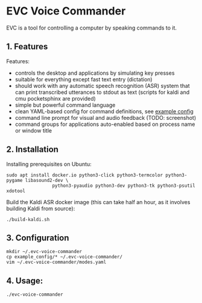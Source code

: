 # EVC Voice Commander

EVC is a tool for controlling a computer by speaking commands to it.

## 1. Features

Features:

- controls the desktop and applications by simulating key presses
- suitable for everything except fast text entry (dictation)
- should work with any automatic speech recognition (ASR) system that can print
  transcribed utterances to stdout as text (scripts for kaldi and cmu pocketsphinx
  are provided)
- simple but powerful command language
- clean YAML-based config for command definitions, see [example config](example_config/modes.yaml)
- command line prompt for visual and audio feedback (TODO: screenshot)
- command groups for applications auto-enabled based on process name or window title

## 2. Installation

Installing prerequisites on Ubuntu:

    sudo apt install docker.io python3-click python3-termcolor python3-pygame libasound2-dev \
                     python3-pyaudio python3-dev python3-tk python3-psutil xdotool

Build the Kaldi ASR docker image (this can take half an hour, as it involves building Kaldi from source):

    ./build-kaldi.sh

## 3. Configuration

    mkdir ~/.evc-voice-commander
    cp example_config/* ~/.evc-voice-commander/
    vim ~/.evc-voice-commander/modes.yaml

## 4. Usage:

    ./evc-voice-commander
